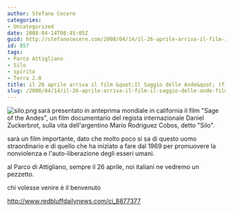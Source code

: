 ```yaml
---
author: Stefano Cecere
categories:
- Uncategorized
date: 2008-04-14T08:45:05Z
guid: http://stefanocecere.com/2008/04/14/il-26-aprile-arriva-il-film-il-saggio-delle-ande-film-su-silo/
id: 857
tags:
- Parco Attigliano
- Silo
- spirito
- Terra 2.0
title: il 26 aprile arriva il film &quot;Il Saggio delle Ande&quot; (film su Silo)
slug: /2008/04/14/il-26-aprile-arriva-il-film-il-saggio-delle-ande-film-su-silo/
---
```


<img src='http://stefanocecere.com/wp-content/uploads/sites/3/2008/04/silo.png' alt='silo.png' align="left" />sarà presentato in anteprima mondiale in california il film "Sage of the Andes", un film documentario del regista internazionale Daniel Zuckerbrot, sulla vita dell'argentino Mario Rodriguez Cobos, detto "Silo".

sarà un film importante, dato che molto poco si sa di questo uomo straordinario e di quello che ha iniziato a fare dal 1969 per promuovere la nonviolenza e l'auto-liberazione degli esseri umani.

al Parco di Attigliano, sempre il 26 aprile, noi italiani ne vedremo un pezzetto.
  
chi volesse venire è il benvenuto

<http://www.redbluffdailynews.com/ci_8877377>